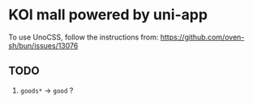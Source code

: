 # KOI mall powered by uni-app

To use UnoCSS, follow the instructions from:
https://github.com/oven-sh/bun/issues/13076

## TODO
1. `goods*` -> `good` ?
